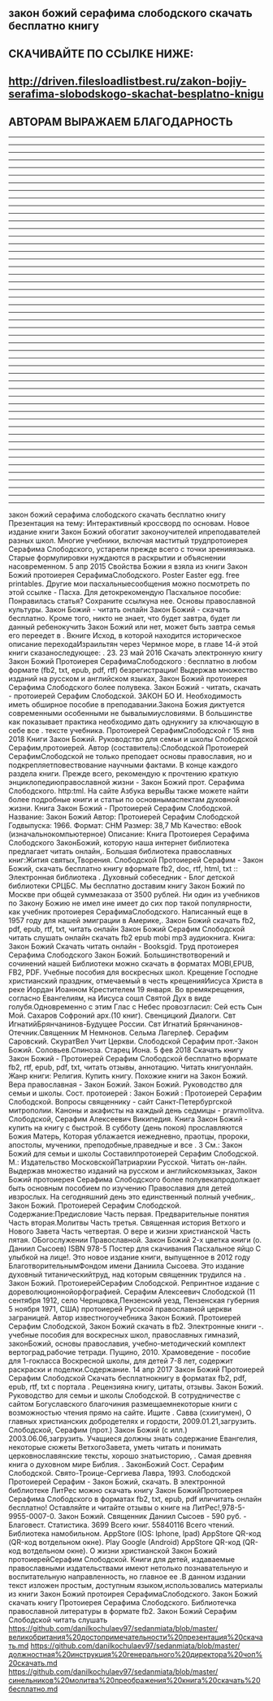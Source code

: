 закон божий серафима слободского скачать бесплатно книгу
--------------------------------------------------
СКАЧИВАЙТЕ ПО ССЫЛКЕ НИЖЕ:
--------------------------------------------------
http://driven.filesloadlistbest.ru/zakon-bojiy-serafima-slobodskogo-skachat-besplatno-knigu
--------------------------------------------------
АВТОРАМ ВЫРАЖАЕМ БЛАГОДАРНОСТЬ
--------------------------------------------------
--------------------------------------------------
--------------------------------------------------
--------------------------------------------------
--------------------------------------------------
--------------------------------------------------
--------------------------------------------------
--------------------------------------------------
--------------------------------------------------
--------------------------------------------------
--------------------------------------------------
--------------------------------------------------
--------------------------------------------------
--------------------------------------------------
--------------------------------------------------
--------------------------------------------------
--------------------------------------------------
--------------------------------------------------
--------------------------------------------------
--------------------------------------------------
--------------------------------------------------
--------------------------------------------------
--------------------------------------------------
--------------------------------------------------
--------------------------------------------------
--------------------------------------------------
--------------------------------------------------
--------------------------------------------------
--------------------------------------------------
--------------------------------------------------
--------------------------------------------------
--------------------------------------------------
--------------------------------------------------
--------------------------------------------------
--------------------------------------------------
--------------------------------------------------
--------------------------------------------------
--------------------------------------------------
--------------------------------------------------
--------------------------------------------------
--------------------------------------------------
--------------------------------------------------
--------------------------------------------------
--------------------------------------------------
--------------------------------------------------
--------------------------------------------------
--------------------------------------------------
--------------------------------------------------
--------------------------------------------------
--------------------------------------------------
закон божий серафима слободского скачать бесплатно книгу Презентация на тему: Интерактивный кроссворд по основам. Новое издание книги Закон Божий обогатит законоучителей ипреподавателей разных школ. Многие учебники, включая маститый трудпротоиерея Серафима Слободского, устарели прежде всего с точки зренияязыка. Старые формулировки нуждаются в раскрытии и объяснении насовременном. 5 апр 2015  Свойства Божии я взяла из книги Закон Божий протоиерея СерафимаСлободского. Poster Easter egg. free printables. Другие мои пасхальныесообщения можно посмотреть по этой ссылке - Пасха. Для детокрекомендую Пасхальное пособие: Понравилась статья? Сохраните ссылкуна нее. Основы православной культуры. Закон Божий - читать онлайн  Закон Божий - скачать бесплатно. Кроме того, никто не знает, что будет завтра,  будет ли данный ребенокучить Закон Божий или нет, может быть завтра семья его переедет в . Вкниге Исход, в которой находится историческое описание переходаИзраильтян через Чермное море, в главе 14-й этой книги сказаноследующее: . 23. 23 май 2016  Скачать электронную книгу Закон Божий Протоиерея СерафимаСлободского : бесплатно в любом формате (fb2, txt, epub, pdf, rtf) безрегистрации! Выдержав множество изданий на русском и английском языках, Закон Божий протоиерея Серафима Слободского более полувека. Закон Божий - читать, скачать - протоиерей Серафим Слободской. ЗАКОН БО И. Необходимость иметь обширное пособие в преподавании.Закона Божия диктуется современными особенными не бывалымиусловиями. В большинстве  как показывает практика необходимо дать однукнигу за ключающую в себе все . тексте учебника. Протоиерей СерафимСлободской г
15 янв 2018  Книги Закон Божий. Руководство для семьи и школы Слободской Серафим,протоиерей. Автор (составитель):Слободской  Протоиерей СерафимСлободской не только преподает основы православия, но и подкрепляетповествование научными фактами. В конце каждого раздела книги. Прежде всего, рекомендую к прочтению краткую энциклопедиюправославной жизни - Закон Божий прот. Серафима Слободского. http:tml. На сайте Азбука верыВы также можете найти более подробные книги и статьи по основнымаспектам духовной жизни. Книга Закон Божий - Протоиерей Серафим Слободской. Название: Закон Божий Автор: Протоиерей Серафим Слободской Годвыпуска: 1966. Формат: CHM Размер: 38,7 Mb Качество: eBook (изначальнокомпьютерное) Описание: Книга Протоиерея Серафима Слободского ЗаконБожий, которую наша интернет библиотека предлагает читать онлайн,. Большая библиотека православных книг:Жития святых,Творения. Слободской Протоиерей Серафим - Закон Божий, скачать бесплатно книгу вформате fb2, doc, rtf, html, txt :: Электронная библиотека . Духовный собеседник - Блог детской библиотеки СРЦБС. Мы бесплатно доставим книгу Закон Божий по Москве при общей суммезаказа от 3500 рублей.  Ни один из учебников по Закону Божию не имел ине имеет до сих пор такой популярности, как учебник протоиерея СерафимаСлободского. Написанный еще в 1957 году для нашей эмиграции в Америке,. Закон Божий скачать fb2, pdf, epub, rtf, txt, читать онлайн
Закон Божий  Серафим Слободской  читать  слушать онлайн скачать fb2 epub mobi mp3  аудиокнига. Книга: Закон Божий  Скачать читать онлайн - Booksgid. Труд протоиерея Серафима Слободского Закон Божий. Большинствотворений и сочинений нашей Библиотеки можно скачать в форматах MOBI,EPUB, FB2, PDF. Учебные пособия для воскресных школ. Крещение Господне христианский праздник, отмечаемый в честь крещенияИисуса Христа в реке Иордан Иоанном Крестителем 19 января. Во времякрещения, согласно Евангелиям, на Иисуса сошл Святой Дух в виде голубя.Одновременно с этим Глас с Небес провозгласил: Сей есть Сын Мой. Сахаров Софроний арх.(10 книг). Свенцицкий Диалоги. Свт ИгнатийБрянчанинов-Будущее России. Свт Игнатий Брянчанинов-Отечник.Священник М Немнонов. Сельма Лагерлеф. Серафим Саровский. СкуратВел Учит Церкви. Слободской Серафим прот.-Закон Божий. Соловьев.Спиноза. Старец Иона. 5 фев 2018  Скачать книгу Закон Божий - Протоиерей Серафим Слободской бесплатно вформате fb2, rtf, epub, pdf, txt, читать отзывы, аннотацию. Читать книгуонлайн. Жанр книги: Религия. Купить книгу. Похожие книги на Закон Божий. Вера православная - Закон Божий. Закон Божий. Руководство для семьи и школы. Сост. протоиерей
: Закон Божий : Протоиерей Серафим Слободской. Вопросы священнику - сайт Санкт-Петербургской митрополии. Каноны и акафисты на каждый день седмицы - pravmolitva. Слободской, Серафим Алексеевич  Википедия. Книга Закон Божий - купить на  книгу с быстрой. В субботу (день покоя) прославляются Божия Матерь, Которая ублажается иежедневно, праотцы, пророки, апостолы, мученики, преподобные,праведные и все . 3 См.: Закон Божий для семьи и школы  Составилпротоиерей Серафим Слободской.  М.: Издательство МосковскойПатриархии Русской. Читать он-лайн. Выдержав множество изданий на русском и английскомязыках, Закон Божий протоиерея Серафима Слободского более полувекапродолжает быть основным пособием по изучению Православия для детей ивзрослых. На сегодняшний день это единственный полный учебник,. Закон Божий. Протоиерей Серафим Слободской. Содержание:Предисловие  Часть первая. Предварительные понятия  Часть вторая.Молитвы  Часть третья. Священная история Ветхого и Нового Завета Часть четвертая. О вере и жизни христианской  Часть пятая. ОБогослужении Православной. Закон Божий 2-х цветка книги (о. Даниил Сысоев) ISBN 978-5
Постер для скачивания Пасхальное яйцо  С улыбкой на лице!. Это новое издание книги, выпущенное в 2012 году БлаготворительнымФондом имени Даниила Сысоева. Это издание  духовный титаническийтруд, над которым священник трудился на . Закон Божий. ПротоиерейСерафим Слободской. Репринтное издание с дореволюционнойорфографией. Серафим Алексеевич Слободской (11 сентября 1912, село Чернцовка,Пензенский уезд, Пензенская губерния  5 ноября 1971, США) протоиерей Русской православной церкви заграницей. Автор известногоучебника Закон Божий. Протоиерей Серафим Слободской, Закон Божий  скачать в fb2. Электронные книги -. учебные пособия для воскресных школ, православных гимназий, законБожий, основы православия, учебно-методический комплект вертоград,рабочие тетради.  Пущино, 2010. Храмоведение - пособие для 1-гокласса Воскресной школы, для детей 7-8 лет, содержит раскраски и поделки.Содержание. 14 апр 2017  Закон Божий Протоиерей Серафим Слободской  Скачать бесплатнокнигу в форматах fb2, pdf, epub, rtf, txt с портала . Рецензияна книгу, цитаты, отзывы. Закон Божий. Руководство для семьи и школы Слободской. В сотрудничестве с сайтом Богуславского благочиния размещаемнекоторые книги с возможностью чтения прямо на сайте. Ищите . Савва (схиигумен), О главных христианских добродетелях и гордости, 2009.01.21,загрузить. Слободской, Серафим (прот.) Закон Божий (с илл.) 2003.06.06,загрузить.
Учащиеся должны знать содержание Евангелия, некоторые сюжеты ВетхогоЗавета, уметь читать и понимать церковнославянские тексты, хорошо знатьисторию, . Самая древняя книга о духовном мире  Библия. . ЗаконБожий  Сост. Серафим Слободской.  Свято-Троице-Сергиева Лавра, 1993. Слободской Протоиерей Серафим - Закон Божий, скачать. В электронной библиотеке ЛитРес можно скачать книгу Закон БожийПротоиерея Серафима Слободского в форматах fb2, txt, epub, pdf иличитать онлайн бесплатно! Оставляйте и читайте отзывы о книге на ЛитРес!,978-5-9955-0007-0. Закон Божий. Священник Даниил Сысоев - 590 руб. - Благовест. Статистика. 3699 Всего книг. 55840116 Всего чтений. Библиотека намобильном. AppStore (IOS: Iphone, Ipad) AppStore QR-код (QR-код вотдельном окне). Play Google (Android) AppStore QR-код (QR-код вотдельном окне). О жизни христианской  Закон Божий  протоиерейСерафим Слободской. Книги для детей, издаваемые православными издательствами имеют нетолько познавательную и воспитательную направленность, но главное ее .В данном издании текст изложен простым, доступным языком,использовались материалы из книги Закон Божий протоирея СерафимаСлободского. Закон Божий скачать книгу Протоиерея Серафима Слободского. Библиотечка православной литературы в формате fb2. Закон Божий  Серафим Слободской  читать  слушать
https://github.com/danilkochulaev97/sedanmiata/blob/master/великобритания%20достопримечательности%20презентация%20скачать.md
https://github.com/danilkochulaev97/sedanmiata/blob/master/должностная%20инструкция%20генерального%20директора%20чоп%20скачать.md
https://github.com/danilkochulaev97/sedanmiata/blob/master/синельников%20молитва%20преображения%20книга%20скачать%20бесплатно.md